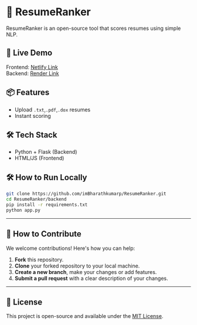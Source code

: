 # 🧠 ResumeRanker

ResumeRanker is an open-source tool that scores resumes using simple NLP.

## 🚀 Live Demo
Frontend: [Netlify Link](https://resumeranker7.netlify.app/)  
Backend: [Render Link](https://resumeranker-89kg.onrender.com)

## 📦 Features
- Upload `.txt`,`.pdf`,`.dox` resumes
- Instant scoring

## 🛠️ Tech Stack
- Python + Flask (Backend)
- HTML/JS (Frontend)

## 🛠️ How to Run Locally
```bash
git clone https://github.com/imBharathkumarp/ResumeRanker.git
cd ResumeRanker/backend
pip install -r requirements.txt
python app.py
```
---
## 🤝 How to Contribute

We welcome contributions! Here's how you can help:

1. **Fork** this repository.  
2. **Clone** your forked repository to your local machine.  
3. **Create a new branch**, make your changes or add features.  
4. **Submit a pull request** with a clear description of your changes.

---

## 📜 License

This project is open-source and available under the [MIT License](LICENSE).
